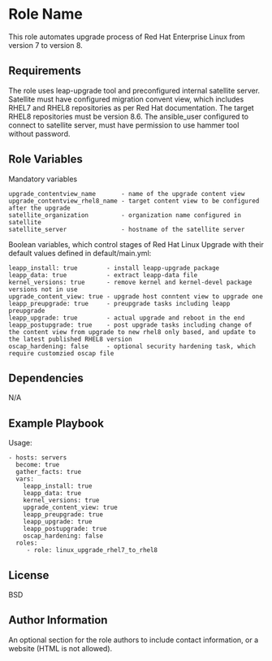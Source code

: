 Role Name
=========

This role automates upgrade process of Red Hat Enterprise Linux from version 7 to version 8.

Requirements
------------

The role uses leap-upgrade tool and preconfigured internal satellite server. Satellite must have configured migration convent view, which includes RHEL7 and RHEL8 repositories as per Red Hat documentation. The target RHEL8 repositories must be version 8.6. 
The ansible_user configured to connect to satellite server, must have permission to use hammer tool without password. 

Role Variables
--------------

Mandatory variables
```
upgrade_contentview_name       - name of the upgrade content view
upgrade_contentview_rhel8_name - target content view to be configured after the upgrade
satellite_organization         - organization name configured in satellite
satellite_server               - hostname of the satellite server
```
Boolean variables, which control stages of Red Hat Linux Upgrade with their default values defined in default/main.yml:
```
leapp_install: true        - install leapp-upgrade package
leapp_data: true           - extract leapp-data file
kernel_versions: true      - remove kernel and kernel-devel package versions not in use
upgrade_content_view: true - upgrade host conntent view to upgrade one
leapp_preupgrade: true     - preupgrade tasks including leapp preupgrade 
leapp_upgrade: true        - actual upgrade and reboot in the end
leapp_postupgrade: true    - post upgrade tasks including change of the content view from upgrade to new rhel8 only based, and update to the latest published RHEL8 version
oscap_hardening: false     - optional security hardening task, which require customzied oscap file

```
Dependencies
------------

N/A

Example Playbook
----------------

Usage:

    - hosts: servers
      become: true
      gather_facts: true
      vars:
        leapp_install: true
        leapp_data: true
        kernel_versions: true
        upgrade_content_view: true
        leapp_preupgrade: true
        leapp_upgrade: true
        leapp_postupgrade: true
        oscap_hardening: false
      roles:
         - role: linux_upgrade_rhel7_to_rhel8

License
-------

BSD

Author Information
------------------

An optional section for the role authors to include contact information, or a website (HTML is not allowed).
